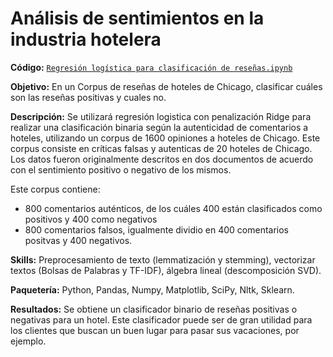 # Análisis de sentimientos en la industria hotelera

**Código:** [`Regresión logística para clasificación de reseñas.ipynb`](https://github.com/ElAleph25/Projectos-del-Portafolio-/blob/main/ClasificadorRese%C3%B1asHoteles/Regresio%CC%81n%20logi%CC%81stica%20para%20clasificacio%CC%81n%20de%20resen%CC%83as.ipynb)

**Objetivo:** En un Corpus de reseñas de hoteles de Chicago, clasificar cuáles son las reseñas positivas y cuales no. 

**Descripción:** Se utilizará regresión logistica con penalización Ridge para realizar una clasificación binaria según la autenticidad de comentarios a hoteles, utilizando un corpus de 1600 opiniones a hoteles de Chicago. 
Este corpus consiste en críticas falsas y autenticas de 20 hoteles de Chicago. Los datos fueron originalmente descritos en dos documentos de acuerdo con el sentimiento positivo o negativo de los mismos.

Este corpus contiene:

* 800 comentarios auténticos, de los cuáles 400 están clasificados como positivos y 400 como negativos
* 800 comentarios falsos, igualmente dividio en 400 comentarios positvas y 400 negativos.

**Skills:** Preprocesamiento de texto (lemmatización y stemming), vectorizar textos (Bolsas de Palabras y TF-IDF), álgebra lineal (descomposición SVD). 

**Paquetería:** Python, Pandas, Numpy, Matplotlib, SciPy, Nltk, Sklearn.

**Resultados:** Se obtiene un clasificador binario de reseñas positivas o negativas para un hotel. Este clasificador puede ser de gran utilidad para los clientes que buscan un buen lugar para pasar sus vacaciones, por ejemplo. 

